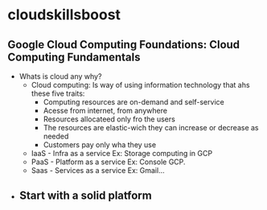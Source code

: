 # cloudskillsboost



## Google Cloud Computing Foundations: Cloud Computing Fundamentals
- Whats is cloud any why?
  - Cloud computing: Is way of using information technology that ahs these five traits:
    - Computing resources are on-demand and self-service
    - Acesse from internet, from anywhere
    - Resources allocateed only fro the users
    - The resources are elastic-wich they can increase or decrease as needed
    - Customers pay only wha they use
  - IaaS - Infra as a service Ex: Storage computing in GCP
  - PaaS - Platform as a service Ex: Console GCP.
  - Saas - Services as a service Ex: Gmail...
- Start with a solid platform
  - 